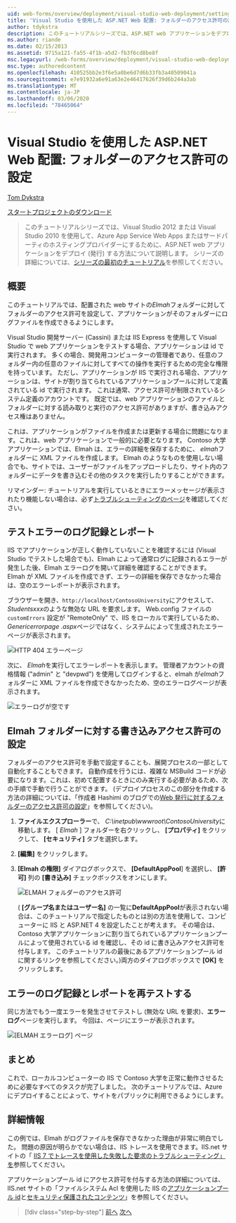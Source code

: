 ```yaml
---
uid: web-forms/overview/deployment/visual-studio-web-deployment/setting-folder-permissions
title: 'Visual Studio を使用した ASP.NET Web 配置: フォルダーのアクセス許可の設定 |Microsoft Docs'
author: tdykstra
description: このチュートリアルシリーズでは、ASP.NET web アプリケーションをデプロイ (発行) して、Web Apps またはサードパーティのホスティングプロバイダーに Azure App Service する方法について説明します。
ms.author: riande
ms.date: 02/15/2013
ms.assetid: 9715a121-fa55-4f1b-a5d2-fb3f6cd8be8f
msc.legacyurl: /web-forms/overview/deployment/visual-studio-web-deployment/setting-folder-permissions
msc.type: authoredcontent
ms.openlocfilehash: 410525bb2e3f6e5a0be6d7d6b33fb3a40509041a
ms.sourcegitcommit: e7e91932a6e91a63e2e46417626f39d6b244a3ab
ms.translationtype: MT
ms.contentlocale: ja-JP
ms.lasthandoff: 03/06/2020
ms.locfileid: "78465064"
---
```

# <a name="aspnet-web-deployment-using-visual-studio-setting-folder-permissions"></a>Visual Studio を使用した ASP.NET Web 配置: フォルダーのアクセス許可の設定

[Tom Dykstra](https://github.com/tdykstra)

[スタートプロジェクトのダウンロード](https://go.microsoft.com/fwlink/p/?LinkId=282627)

> このチュートリアルシリーズでは、Visual Studio 2012 または Visual Studio 2010 を使用して、Azure App Service Web Apps またはサードパーティのホスティングプロバイダーにするために、ASP.NET web アプリケーションをデプロイ (発行) する方法について説明します。 シリーズの詳細については、[シリーズの最初のチュートリアル](introduction.md)を参照してください。

## <a name="overview"></a>概要

このチュートリアルでは、配置された web サイトの*Elmah*フォルダーに対してフォルダーのアクセス許可を設定して、アプリケーションがそのフォルダーにログファイルを作成できるようにします。

Visual Studio 開発サーバー (Cassini) または IIS Express を使用して Visual Studio で web アプリケーションをテストする場合、アプリケーションは id で実行されます。 多くの場合、開発用コンピューターの管理者であり、任意のフォルダー内の任意のファイルに対してすべての操作を実行するための完全な権限を持っています。 ただし、アプリケーションが IIS で実行される場合、アプリケーションは、サイトが割り当てられているアプリケーションプールに対して定義されている id で実行されます。 これは通常、アクセス許可が制限されているシステム定義のアカウントです。 既定では、web アプリケーションのファイルとフォルダーに対する読み取りと実行のアクセス許可がありますが、書き込みアクセス権はありません。

これは、アプリケーションがファイルを作成または更新する場合に問題になります。これは、web アプリケーションで一般的に必要となります。 Contoso 大学アプリケーションでは、Elmah は、エラーの詳細を保存するために、 *elmah*フォルダーに XML ファイルを作成します。 Elmah のようなものを使用しない場合でも、サイトでは、ユーザーがファイルをアップロードしたり、サイト内のフォルダーにデータを書き込むその他のタスクを実行したりすることができます。

リマインダー: チュートリアルを実行しているときにエラーメッセージが表示されたり機能しない場合は、必ず[トラブルシューティングのページ](troubleshooting.md)を確認してください。

## <a name="test-error-logging-and-reporting"></a>テストエラーのログ記録とレポート

IIS でアプリケーションが正しく動作していないことを確認するには (Visual Studio でテストした場合でも)、Elmah によって通常ログに記録されるエラーが発生した後、Elmah エラーログを開いて詳細を確認することができます。 Elmah が XML ファイルを作成できず、エラーの詳細を保存できなかった場合は、空のエラーレポートが表示されます。

ブラウザーを開き、`http://localhost/ContosoUniversity`にアクセスして、 *Studentsxxx*のような無効な URL を要求します。 Web.config ファイルの `customErrors` 設定が "RemoteOnly" で、IIS をローカルで実行しているため、 *Genericerrorpage .aspx*ページではなく、システムによって生成されたエラーページが表示されます。

![HTTP 404 エラーページ](setting-folder-permissions/_static/image1.png)

次に、 *Elmah*を実行してエラーレポートを表示します。 管理者アカウントの資格情報 (&quot;admin&quot; と &quot;devpwd&quot;) を使用してログインすると、elmah が*elmah*フォルダーに XML ファイルを作成できなかったため、空のエラーログページが表示されます。

![エラーログが空です](setting-folder-permissions/_static/image2.png)

## <a name="set-write-permission-on-the-elmah-folder"></a>Elmah フォルダーに対する書き込みアクセス許可の設定

フォルダーのアクセス許可を手動で設定することも、展開プロセスの一部として自動化することもできます。 自動作成を行うには、複雑な MSBuild コードが必要になります。これは、初めて配置するときにのみ実行する必要があるため、次の手順で手動で行うことができます。 (デプロイプロセスのこの部分を作成する方法の詳細については、「作成者 Hashimi のブログでの[Web 発行に対するフォルダーのアクセス許可の設定](http://sedodream.com/2011/11/08/SettingFolderPermissionsOnWebPublish.aspx)」を参照してください)。

1. **ファイルエクスプローラー**で、 *C:\inetpub\wwwroot\ContosoUniversity*に移動します。 [ *Elmah* ] フォルダーを右クリックし、 **[プロパティ]** をクリックして、 **[セキュリティ]** タブを選択します。
2. **[編集]** をクリックします。
3. **[Elmah の権限]** ダイアログボックスで、 **[DefaultAppPool**] を選択し、 **[許可]** 列の **[書き込み]** チェックボックスをオンにします。

    ![ELMAH フォルダーのアクセス許可](setting-folder-permissions/_static/image3.png)

    ( **[グループ名またはユーザー名]** の一覧に**DefaultAppPool**が表示されない場合は、このチュートリアルで指定したものとは別の方法を使用して、コンピューターに IIS と ASP.NET 4 を設定したことが考えます。 その場合は、Contoso 大学アプリケーションに割り当てられているアプリケーションプールによって使用されている id を確認し、その id に書き込みアクセス許可を付与します。 このチュートリアルの最後にあるアプリケーションプール id に関するリンクを参照してください。)両方のダイアログボックスで **[OK]** をクリックします。

## <a name="retest-error-logging-and-reporting"></a>エラーのログ記録とレポートを再テストする

同じ方法でもう一度エラーを発生させてテストし (無効な URL を要求)、**エラーログ**ページを実行します。 今回は、ページにエラーが表示されます。

![[ELMAH エラーログ] ページ](setting-folder-permissions/_static/image4.png)

## <a name="summary"></a>まとめ

これで、ローカルコンピューターの IIS で Contoso 大学を正常に動作させるために必要なすべてのタスクが完了しました。 次のチュートリアルでは、Azure にデプロイすることによって、サイトをパブリックに利用できるようにします。

## <a name="more-information"></a>詳細情報

この例では、Elmah がログファイルを保存できなかった理由が非常に明白でした。 問題の原因が明らかでない場合は、IIS トレースを使用できます。IIS.net サイトの「 [IIS 7 でトレースを使用した失敗した要求のトラブルシューティング」を](https://www.iis.net/learn/troubleshoot/using-failed-request-tracing/troubleshooting-failed-requests-using-tracing-in-iis)参照してください。

アプリケーションプール id にアクセス許可を付与する方法の詳細については、IIS.net サイトの「ファイルシステム Acl を使用した IIS の[アプリケーションプール id](https://www.iis.net/learn/manage/configuring-security/application-pool-identities)と[セキュリティ保護されたコンテンツ](https://www.iis.net/learn/get-started/planning-for-security/secure-content-in-iis-through-file-system-acls)」を参照してください。

> [!div class="step-by-step"]
> [前へ](deploying-to-iis.md)
> [次へ](deploying-to-production.md)
